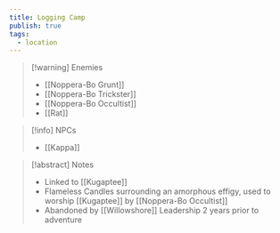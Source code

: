 ```yaml
---
title: Logging Camp
publish: true
tags:
  - location
---
```

> [!warning] Enemies
> - [[Noppera-Bo Grunt]]
> - [[Noppera-Bo Trickster]]
> - [[Noppera-Bo Occultist]]
> - [[Rat]]

> [!info] NPCs
> - [[Kappa]]

> [!abstract] Notes
> - Linked to [[Kugaptee]]
> - Flameless Candles surrounding an amorphous effigy, used to worship [[Kugaptee]] by [[Noppera-Bo Occultist]]
> - Abandoned by [[Willowshore]] Leadership 2 years prior to adventure
